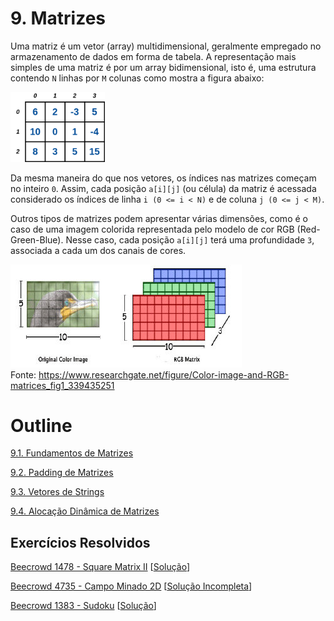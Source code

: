 # 9. Matrizes

Uma matriz é um vetor (array) multidimensional, geralmente empregado no armazenamento de dados em forma de tabela. A representação mais simples de uma matriz é por um array bidimensional, isto é, uma estrutura contendo ```N``` linhas por ```M``` colunas como mostra a figura abaixo:

<img src="images/matrizes_basic.png" width="30%" height="30%">

Da mesma maneira do que nos vetores, os índices nas matrizes começam no inteiro ```0```. Assim, cada posição ```a[i][j]``` (ou célula) da matriz é acessada considerado os índices de linha ```i (0 <= i < N)``` e de coluna ```j (0 <= j < M)```.

Outros tipos de matrizes podem apresentar várias dimensões, como é o caso de uma imagem colorida representada pelo modelo de cor RGB (Red-Green-Blue). Nesse caso, cada posição ```a[i][j]``` terá uma profundidade ```3```, associada a cada um dos canais de cores.

![Uma Imagem Colorida](images/rgb_image.png)<br>
Fonte: https://www.researchgate.net/figure/Color-image-and-RGB-matrices_fig1_339435251

# Outline

[9.1. Fundamentos de Matrizes](definicao.md)

[9.2. Padding de Matrizes](padding.md)

[9.3. Vetores de Strings](vetores_strings.md)

[9.4. Alocação Dinâmica de Matrizes](alocacao_dinamica.md)


## Exercícios Resolvidos

[Beecrowd 1478 - Square Matrix II](https://judge.beecrowd.com/en/problems/view/1478) [[Solução](upsolving/beecrowd_1478.c)]

[Beecrowd 4735 - Campo Minado 2D](https://judge.beecrowd.com/en/custom-problems/view/4735) [[Solução Incompleta](upsolving/beecrowd_4735.c)]

[Beecrowd 1383 - Sudoku](https://www.beecrowd.com.br/judge/pt/problems/view/1383) [[Solução](upsolving/beecrowd_1383.c)]
